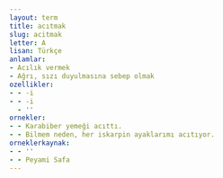 ```yaml
---
layout: term
title: acıtmak
slug: acitmak
letter: A
lisan: Türkçe
anlamlar:
- Acılık vermek
- Ağrı, sızı duyulmasına sebep olmak
ozellikler:
- - -i
- - -i
  - ''
ornekler:
- - Karabiber yemeği acıttı.
- - Bilmem neden, her iskarpin ayaklarımı acıtıyor.
orneklerkaynak:
- - ''
- - Peyami Safa
---
```

